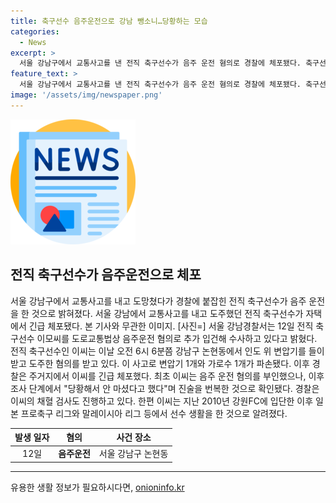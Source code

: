```yaml
---
title: 축구선수 음주운전으로 강남 뺑소니…당황하는 모습
categories:
  - News
excerpt: >
  서울 강남구에서 교통사고를 낸 전직 축구선수가 음주 운전 혐의로 경찰에 체포됐다. 축구선수 이씨는 사고 후 도주하다가 자택에서 붙잡혔으며, 음주 운전을 부인했다가 조사 과정에서 진술을 번복했다. 경찰은 채혈 검사를 실시 중이며, 이씨는 이전에 강원FC 및 일본, 말레이시아 리그에서 활동한 경력이 있다. 클릭할 만한 흥미진진한 스토리!
feature_text: >
  서울 강남구에서 교통사고를 낸 전직 축구선수가 음주 운전 혐의로 경찰에 체포됐다. 축구선수 이씨는 사고 후 도주하다가 자택에서 붙잡혔으며, 음주 운전을 부인했다가 조사 과정에서 진술을 번복했다. 경찰은 채혈 검사를 실시 중이며, 이씨는 이전에 강원FC 및 일본, 말레이시아 리그에서 활동한 경력이 있다. 클릭할 만한 흥미진진한 스토리!
image: '/assets/img/newspaper.png'
---
```


<p><img src="/assets/img/newspaper.png" alt="kimp 속보" /></p>

<h2 data-ke-size="size26">전직 축구선수가 음주운전으로 체포</h2>

<p data-ke-size="size16">서울 강남구에서 교통사고를 내고 도망쳤다가 경찰에 붙잡힌 전직 축구선수가 음주 운전을 한 것으로 밝혀졌다. 서울 강남에서 교통사고를 내고 도주했던 전직 축구선수가 자택에서 긴급 체포됐다. 본 기사와 무관한 이미지. [사진=] 서울 강남경찰서는 12일 전직 축구선수 이모씨를 도로교통법상 음주운전 혐의로 추가 입건해 수사하고 있다고 밝혔다. 전직 축구선수인 이씨는 이날 오전 6시 6분쯤 강남구 논현동에서 인도 위 변압기를 들이받고 도주한 혐의를 받고 있다. 이 사고로 변압기 1개와 가로수 1개가 파손됐다. 이후 경찰은 주거지에서 이씨를 긴급 체포했다. 최초 이씨는 음주 운전 혐의를 부인했으나, 이후 조사 단계에서 "당황해서 안 마셨다고 했다"며 진술을 번복한 것으로 확인됐다. 경찰은 이씨의 채혈 검사도 진행하고 있다. 한편 이씨는 지난 2010년 강원FC에 입단한 이후 일본 프로축구 리그와 말레이시아 리그 등에서 선수 생활을 한 것으로 알려졌다.</p>

<table>
    <thead>
        <tr>
            <th>발생 일자</th>
            <th>혐의</th>
            <th>사건 장소</th>
        </tr>
    </thead>
    <tbody>
        <tr>
            <td style="text-align: center; height: 17px;">12일</td>
            <td style="text-align: center; height: 17px;"><b>음주운전</b></td>
            <td style="text-align: center; height: 17px;">서울 강남구 논현동</td>
        </tr>
    </tbody>
</table>

<p><hr></p>
유용한 생활 정보가 필요하시다면, <a href="https://onioninfo.kr" rel="dofollow">onioninfo.kr</a>


